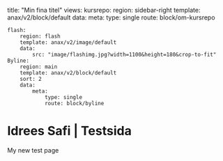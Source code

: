 title: "Min fina titel"
views:
    kursrepo:
        region: sidebar-right
        template: anax/v2/block/default
        data:
            meta:
                type: single
                route: block/om-kursrepo

    flash:
        region: flash
        template: anax/v2/image/default
        data:
            src: "image/flashimg.jpg?width=1100&height=180&crop-to-fit"
    Byline:
        region: main
        template: anax/v2/block/default
        sort: 2
        data:
            meta:
                type: single
                route: block/byline

Idrees Safi | Testsida
=========================
My new test page
